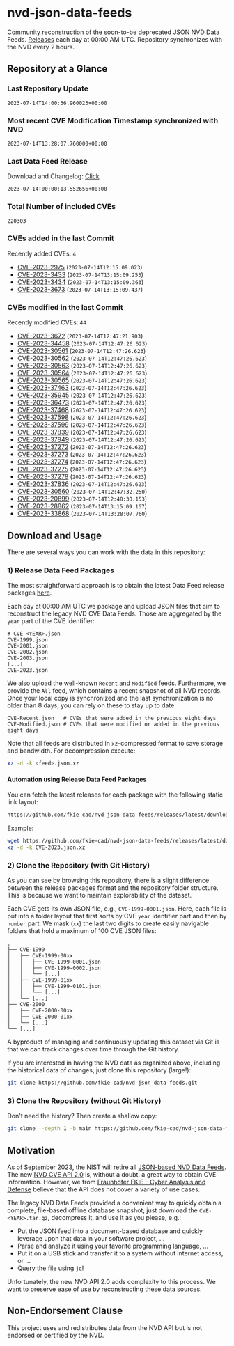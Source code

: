 # nvd-json-data-feeds

Community reconstruction of the soon-to-be deprecated JSON NVD Data Feeds. 
[Releases](https://github.com/fkie-cad/nvd-json-data-feeds/releases/latest) each day at 00:00 AM UTC.
Repository synchronizes with the NVD every 2 hours.

## Repository at a Glance

### Last Repository Update

```plain
2023-07-14T14:00:36.960023+00:00
```

### Most recent CVE Modification Timestamp synchronized with NVD

```plain
2023-07-14T13:28:07.760000+00:00
```

### Last Data Feed Release

Download and Changelog: [Click](https://github.com/fkie-cad/nvd-json-data-feeds/releases/latest)

```plain
2023-07-14T00:00:13.552656+00:00
```

### Total Number of included CVEs

```plain
220303
```

### CVEs added in the last Commit

Recently added CVEs: `4`

* [CVE-2023-2975](CVE-2023/CVE-2023-29xx/CVE-2023-2975.json) (`2023-07-14T12:15:09.023`)
* [CVE-2023-3433](CVE-2023/CVE-2023-34xx/CVE-2023-3433.json) (`2023-07-14T13:15:09.253`)
* [CVE-2023-3434](CVE-2023/CVE-2023-34xx/CVE-2023-3434.json) (`2023-07-14T13:15:09.363`)
* [CVE-2023-3673](CVE-2023/CVE-2023-36xx/CVE-2023-3673.json) (`2023-07-14T13:15:09.437`)


### CVEs modified in the last Commit

Recently modified CVEs: `44`

* [CVE-2023-3672](CVE-2023/CVE-2023-36xx/CVE-2023-3672.json) (`2023-07-14T12:47:21.903`)
* [CVE-2023-34458](CVE-2023/CVE-2023-344xx/CVE-2023-34458.json) (`2023-07-14T12:47:26.623`)
* [CVE-2023-30561](CVE-2023/CVE-2023-305xx/CVE-2023-30561.json) (`2023-07-14T12:47:26.623`)
* [CVE-2023-30562](CVE-2023/CVE-2023-305xx/CVE-2023-30562.json) (`2023-07-14T12:47:26.623`)
* [CVE-2023-30563](CVE-2023/CVE-2023-305xx/CVE-2023-30563.json) (`2023-07-14T12:47:26.623`)
* [CVE-2023-30564](CVE-2023/CVE-2023-305xx/CVE-2023-30564.json) (`2023-07-14T12:47:26.623`)
* [CVE-2023-30565](CVE-2023/CVE-2023-305xx/CVE-2023-30565.json) (`2023-07-14T12:47:26.623`)
* [CVE-2023-37463](CVE-2023/CVE-2023-374xx/CVE-2023-37463.json) (`2023-07-14T12:47:26.623`)
* [CVE-2023-35945](CVE-2023/CVE-2023-359xx/CVE-2023-35945.json) (`2023-07-14T12:47:26.623`)
* [CVE-2023-36473](CVE-2023/CVE-2023-364xx/CVE-2023-36473.json) (`2023-07-14T12:47:26.623`)
* [CVE-2023-37468](CVE-2023/CVE-2023-374xx/CVE-2023-37468.json) (`2023-07-14T12:47:26.623`)
* [CVE-2023-37598](CVE-2023/CVE-2023-375xx/CVE-2023-37598.json) (`2023-07-14T12:47:26.623`)
* [CVE-2023-37599](CVE-2023/CVE-2023-375xx/CVE-2023-37599.json) (`2023-07-14T12:47:26.623`)
* [CVE-2023-37839](CVE-2023/CVE-2023-378xx/CVE-2023-37839.json) (`2023-07-14T12:47:26.623`)
* [CVE-2023-37849](CVE-2023/CVE-2023-378xx/CVE-2023-37849.json) (`2023-07-14T12:47:26.623`)
* [CVE-2023-37272](CVE-2023/CVE-2023-372xx/CVE-2023-37272.json) (`2023-07-14T12:47:26.623`)
* [CVE-2023-37273](CVE-2023/CVE-2023-372xx/CVE-2023-37273.json) (`2023-07-14T12:47:26.623`)
* [CVE-2023-37274](CVE-2023/CVE-2023-372xx/CVE-2023-37274.json) (`2023-07-14T12:47:26.623`)
* [CVE-2023-37275](CVE-2023/CVE-2023-372xx/CVE-2023-37275.json) (`2023-07-14T12:47:26.623`)
* [CVE-2023-37278](CVE-2023/CVE-2023-372xx/CVE-2023-37278.json) (`2023-07-14T12:47:26.623`)
* [CVE-2023-37836](CVE-2023/CVE-2023-378xx/CVE-2023-37836.json) (`2023-07-14T12:47:26.623`)
* [CVE-2023-30560](CVE-2023/CVE-2023-305xx/CVE-2023-30560.json) (`2023-07-14T12:47:32.250`)
* [CVE-2023-20899](CVE-2023/CVE-2023-208xx/CVE-2023-20899.json) (`2023-07-14T12:48:30.153`)
* [CVE-2023-28862](CVE-2023/CVE-2023-288xx/CVE-2023-28862.json) (`2023-07-14T13:15:09.167`)
* [CVE-2023-33868](CVE-2023/CVE-2023-338xx/CVE-2023-33868.json) (`2023-07-14T13:28:07.760`)


## Download and Usage

There are several ways you can work with the data in this repository:

### 1) Release Data Feed Packages

The most straightforward approach is to obtain the latest Data Feed release packages [here](https://github.com/fkie-cad/nvd-json-data-feeds/releases/latest).

Each day at 00:00 AM UTC we package and upload JSON files that aim to reconstruct the legacy NVD CVE Data Feeds.
Those are aggregated by the `year` part of the CVE identifier:

```
# CVE-<YEAR>.json
CVE-1999.json
CVE-2001.json
CVE-2002.json
CVE-2003.json
[...]
CVE-2023.json
```

We also upload the well-known `Recent` and `Modified` feeds.
Furthermore, we provide the `All` feed, which contains a recent snapshot of all NVD records.
Once your local copy is synchronized and the last synchronization is no older than 8 days, you can rely on these to stay up to date:

```plain
CVE-Recent.json   # CVEs that were added in the previous eight days
CVE-Modified.json # CVEs that were modified or added in the previous eight days
```

Note that all feeds are distributed in `xz`-compressed format to save storage and bandwidth.
For decompression execute:

```sh
xz -d -k <feed>.json.xz
```


#### Automation using Release Data Feed Packages

You can fetch the latest releases for each package with the following static link layout:

```sh
https://github.com/fkie-cad/nvd-json-data-feeds/releases/latest/download/CVE-<YEAR>.json.xz
```

Example:

```sh
wget https://github.com/fkie-cad/nvd-json-data-feeds/releases/latest/download/CVE-2023.json.xz
xz -d -k CVE-2023.json.xz
```

### 2) Clone the Repository (with Git History)

As you can see by browsing this repository, there is a slight difference between the release packages format and the repository folder structure.
This is because we want to maintain explorability of the dataset.

Each CVE gets its own JSON file, e.g., `CVE-1999-0001.json`.
Here, each file is put into a folder layout that first sorts by CVE `year` identifier part and then by `number` part.
We mask (`xx`) the last two digits to create easily navigable folders that hold a maximum of 100 CVE JSON files:

```plain
.
├── CVE-1999
│   ├── CVE-1999-00xx
│   │   ├── CVE-1999-0001.json
│   │   ├── CVE-1999-0002.json
│   │   └── [...]
│   ├── CVE-1999-01xx
│   │   ├── CVE-1999-0101.json
│   │   └── [...]
│   └── [...]
├── CVE-2000
│   ├── CVE-2000-00xx
│   ├── CVE-2000-01xx
│   └── [...]
└── [...]
```

A byproduct of managing and continuously updating this dataset via Git is that we can track changes over time through the Git history.

If you are interested in having the NVD data as organized above, including the historical data of changes, just clone this repository (large!):

```sh
git clone https://github.com/fkie-cad/nvd-json-data-feeds.git
```

### 3) Clone the Repository (without Git History)

Don't need the history? Then create a shallow copy:

```sh
git clone --depth 1 -b main https://github.com/fkie-cad/nvd-json-data-feeds.git
```

## Motivation

As of September 2023, the NIST will retire all [JSON-based NVD Data Feeds](https://nvd.nist.gov/vuln/data-feeds#divRetirementBanner-1).
The new [NVD CVE API 2.0](https://nvd.nist.gov/developers/vulnerabilities) is, without a doubt, a great way to obtain CVE information.
However, we from [Fraunhofer FKIE - Cyber Analysis and Defense](https://www.fkie.fraunhofer.de/en/departments/cad.html) believe that the API does not cover a variety of use cases.

The legacy NVD Data Feeds provided a convenient way to quickly obtain a complete, file-based offline database snapshot; just download the `CVE-<YEAR>.tar.gz`, decompress it, and use it as you please, e.g.:

* Put the JSON feed into a document-based database and quickly leverage upon that data in your software project, ...
* Parse and analyze it using your favorite programming language, ...
* Put it on a USB stick and transfer it to a system without internet access, or ...
* Query the file using `jq`!

Unfortunately, the new NVD API 2.0 adds complexity to this process.
We want to preserve ease of use by reconstructing these data sources.

## Non-Endorsement Clause

This project uses and redistributes data from the NVD API but is not endorsed or certified by the NVD.